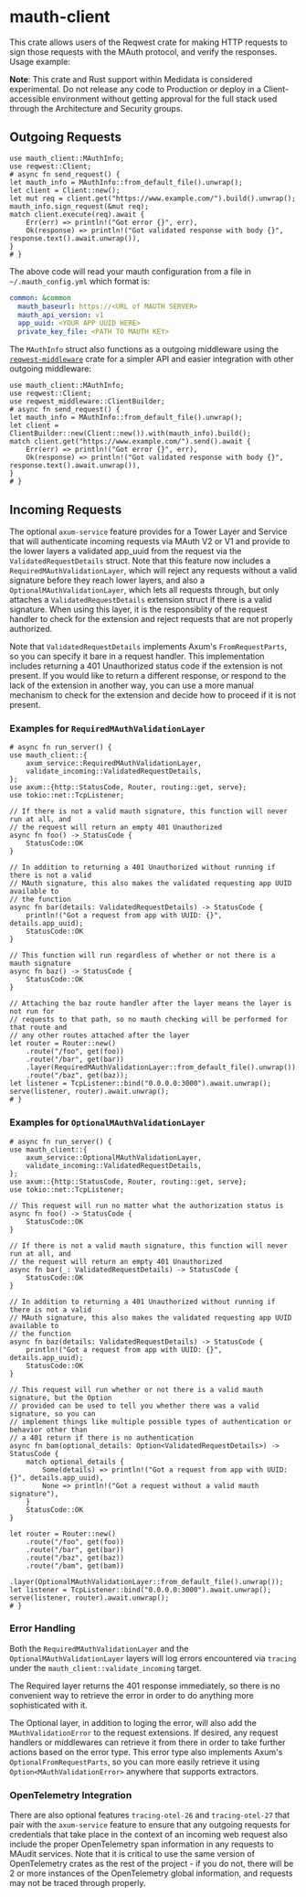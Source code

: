 # mauth-client

This crate allows users of the Reqwest crate for making HTTP requests to sign those requests with
the MAuth protocol, and verify the responses. Usage example:

**Note**: This crate and Rust support within Medidata is considered experimental. Do not
release any code to Production or deploy in a Client-accessible environment without getting
approval for the full stack used through the Architecture and Security groups.

## Outgoing Requests

```no_run
use mauth_client::MAuthInfo;
use reqwest::Client;
# async fn send_request() {
let mauth_info = MAuthInfo::from_default_file().unwrap();
let client = Client::new();
let mut req = client.get("https://www.example.com/").build().unwrap();
mauth_info.sign_request(&mut req);
match client.execute(req).await {
    Err(err) => println!("Got error {}", err),
    Ok(response) => println!("Got validated response with body {}", response.text().await.unwrap()),
}
# }
```

The above code will read your mauth configuration from a file in `~/.mauth_config.yml` which format is:
```yaml
common: &common
  mauth_baseurl: https://<URL of MAUTH SERVER>
  mauth_api_version: v1
  app_uuid: <YOUR APP UUID HERE>
  private_key_file: <PATH TO MAUTH KEY>
```

The `MAuthInfo` struct also functions as a outgoing middleware using the
[`reqwest-middleware`](https://crates.io/crates/reqwest-middleware) crate for a simpler API and easier
integration with other outgoing middleware:

```no_run
use mauth_client::MAuthInfo;
use reqwest::Client;
use reqwest_middleware::ClientBuilder;
# async fn send_request() {
let mauth_info = MAuthInfo::from_default_file().unwrap();
let client = ClientBuilder::new(Client::new()).with(mauth_info).build();
match client.get("https://www.example.com/").send().await {
    Err(err) => println!("Got error {}", err),
    Ok(response) => println!("Got validated response with body {}", response.text().await.unwrap()),
}
# }
```

## Incoming Requests

The optional `axum-service` feature provides for a Tower Layer and Service that will
authenticate incoming requests via MAuth V2 or V1 and provide to the lower layers a
validated app_uuid from the request via the `ValidatedRequestDetails` struct. Note that
this feature now includes a `RequiredMAuthValidationLayer`, which will reject any
requests without a valid signature before they reach lower layers, and also a
`OptionalMAuthValidationLayer`, which lets all requests through, but only attaches a
`ValidatedRequestDetails` extension struct if there is a valid signature. When using this
layer, it is the responsiblity of the request handler to check for the extension and
reject requests that are not properly authorized.

Note that `ValidatedRequestDetails` implements Axum's `FromRequestParts`, so you can
specify it bare in a request handler. This implementation includes returning a 401
Unauthorized status code if the extension is not present. If you would like to return
a different response, or respond to the lack of the extension in another way, you can
use a more manual mechanism to check for the extension and decide how to proceed if it
is not present.

### Examples for `RequiredMAuthValidationLayer`

```no_run
# async fn run_server() {
use mauth_client::{
    axum_service::RequiredMAuthValidationLayer,
    validate_incoming::ValidatedRequestDetails,
};
use axum::{http::StatusCode, Router, routing::get, serve};
use tokio::net::TcpListener;

// If there is not a valid mauth signature, this function will never run at all, and
// the request will return an empty 401 Unauthorized
async fn foo() -> StatusCode {
    StatusCode::OK
}

// In addition to returning a 401 Unauthorized without running if there is not a valid
// MAuth signature, this also makes the validated requesting app UUID available to
// the function
async fn bar(details: ValidatedRequestDetails) -> StatusCode {
    println!("Got a request from app with UUID: {}", details.app_uuid);
    StatusCode::OK
}

// This function will run regardless of whether or not there is a mauth signature
async fn baz() -> StatusCode {
    StatusCode::OK
}

// Attaching the baz route handler after the layer means the layer is not run for
// requests to that path, so no mauth checking will be performed for that route and
// any other routes attached after the layer
let router = Router::new()
    .route("/foo", get(foo))
    .route("/bar", get(bar))
    .layer(RequiredMAuthValidationLayer::from_default_file().unwrap())
    .route("/baz", get(baz));
let listener = TcpListener::bind("0.0.0.0:3000").await.unwrap();
serve(listener, router).await.unwrap();
# }
```

### Examples for `OptionalMAuthValidationLayer`

```no_run
# async fn run_server() {
use mauth_client::{
    axum_service::OptionalMAuthValidationLayer,
    validate_incoming::ValidatedRequestDetails,
};
use axum::{http::StatusCode, Router, routing::get, serve};
use tokio::net::TcpListener;

// This request will run no matter what the authorization status is
async fn foo() -> StatusCode {
    StatusCode::OK
}

// If there is not a valid mauth signature, this function will never run at all, and
// the request will return an empty 401 Unauthorized
async fn bar(_: ValidatedRequestDetails) -> StatusCode {
    StatusCode::OK
}

// In addition to returning a 401 Unauthorized without running if there is not a valid
// MAuth signature, this also makes the validated requesting app UUID available to
// the function
async fn baz(details: ValidatedRequestDetails) -> StatusCode {
    println!("Got a request from app with UUID: {}", details.app_uuid);
    StatusCode::OK
}

// This request will run whether or not there is a valid mauth signature, but the Option
// provided can be used to tell you whether there was a valid signature, so you can
// implement things like multiple possible types of authentication or behavior other than
// a 401 return if there is no authentication
async fn bam(optional_details: Option<ValidatedRequestDetails>) -> StatusCode {
    match optional_details {
        Some(details) => println!("Got a request from app with UUID: {}", details.app_uuid),
        None => println!("Got a request without a valid mauth signature"),
    }
    StatusCode::OK
}

let router = Router::new()
    .route("/foo", get(foo))
    .route("/bar", get(bar))
    .route("/baz", get(baz))
    .route("/bam", get(bam))
    .layer(OptionalMAuthValidationLayer::from_default_file().unwrap());
let listener = TcpListener::bind("0.0.0.0:3000").await.unwrap();
serve(listener, router).await.unwrap();
# }
```

### Error Handling

Both the `RequiredMAuthValidationLayer` and the `OptionalMAuthValidationLayer` layers will
log errors encountered via `tracing` under the `mauth_client::validate_incoming` target.

The Required layer returns the 401 response immediately, so there is no convenient way to
retrieve the error in order to do anything more sophisticated with it.

The Optional layer, in addition to loging the error, will also add the `MAuthValidationError`
to the request extensions. If desired, any request handlers or middlewares can retrieve it
from there in order to take further actions based on the error type. This error type also
implements Axum's `OptionalFromRequestParts`, so you can more easily retrieve it using
`Option<MAuthValidationError>` anywhere that supports extractors.

### OpenTelemetry Integration

There are also optional features `tracing-otel-26` and `tracing-otel-27` that pair with
the `axum-service` feature to ensure that any outgoing requests for credentials that take
place in the context of an incoming web request also include the proper OpenTelemetry span
information in any requests to MAudit services. Note that it is critical to use the same
version of OpenTelemetry crates as the rest of the project - if you do not, there will be 2
or more instances of the OpenTelemetry global information, and requests may not be traced
through properly.
